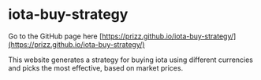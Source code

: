 # iota-buy-strategy

Go to the GitHub page here [https://prizz.github.io/iota-buy-strategy/](https://prizz.github.io/iota-buy-strategy/)

This website generates a strategy for buying iota using different currencies and picks the most effective, based on market prices.
